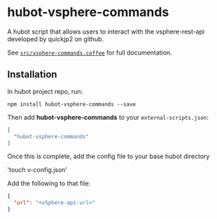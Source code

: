 # hubot-vsphere-commands

A hubot script that allows users to interact with the vsphere-rest-api developed by quickjp2 on github.

See [`src/vsphere-commands.coffee`](src/vsphere-commands.coffee) for full documentation.

## Installation

In hubot project repo, run:

`npm install hubot-vsphere-commands --save`

Then add **hubot-vsphere-commands** to your `external-scripts.json`:

```json
[
  "hubot-vsphere-commands"
]
```

Once this is complete, add the config file to your base hubot directory

'touch v-config.json'

Add the following to that file:

```json
{
  "url": "<vSphere-api-url>"
}
```
